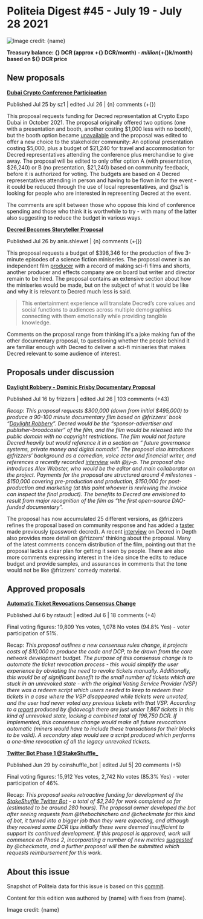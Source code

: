 # Politeia Digest #45 - July 19 - July 28 2021

![Image credit: {name}](img/{path})

**Treasury balance: {} DCR (approx +{} DCR/month) - ${} million (+${}k/month) based on ${} DCR price**

## New proposals

**[Dubai Crypto Conference Participation](https://proposals.decred.org/record/51c4128)**

Published Jul 25 by sz1 | edited Jul 26 | {n} comments (+{})

This proposal requests funding for Decred representation at Crypto Expo Dubai in October 2021. The proposal originally offered two options (one with a presentation and booth, another costing $1,000 less with no booth), but the booth option became [unavailable](https://proposals.decred.org/record/51c4128/comments/6) and the proposal was edited to offer a new choice to the stakeholder community: An optional presentation costing $5,000, plus a budget of $21,240 for travel and accommodation for Decred representatives attending the conference plus merchandise to give away. The proposal will be edited to only offer option A (with presentation, $26,240) or B (no presentation, $21,240) based on community feedback, before it is authorized for voting. The budgets are based on 4 Decred representatives attending in person and having to be flown in for the event - it could be reduced through the use of local representatives, and @sz1 is looking for people who are interested in representing Decred at the event.

The comments are split between those who oppose this kind of conference spending and those who think it is worthwhile to try - with many of the latter also suggesting to reduce the budget in various ways.

**[Decred Becomes Storyteller Proposal](https://proposals.decred.org/record/a3fa55f)**

Published Jul 26 by anis.shlewet | {n} comments (+{})

This proposal requests a budget of $398,346 for the production of five 3-minute episodes of a science fiction miniseries. The proposal owner is an independent film [producer](https://www.imdb.com/name/nm3222266/) with a record of making sci-fi films and shorts, another producer and effects company are on board but writer and director remain to be hired. The proposal contains an extensive section about how the miniseries would be made, but on the subject of what it would be like and why it is relevant to Decred much less is said.

> This entertainment experience will translate Decred’s core values and  social functions to audiences across multiple demographics connecting  with them emotionally while providing tangible knowledge.

Comments on the proposal range from thinking it's a joke making fun of the other documentary proposal, to questioning whether the people behind it are familiar enough with Decred to deliver a sci-fi miniseries that makes Decred relevant to some audience of interest.

## Proposals under discussion

**[Daylight Robbery - Dominic Frisby Documentary Proposal](https://proposals.decred.org/record/ae609f1)**

Published Jul 16 by frizzers | edited Jul 26 | 103 comments (+43)

*Recap: This proposal requests $300,000 (down from initial $495,000) to produce a 90-100 minute documentary film based on @frizzers’ book “[Daylight Robbery](https://www.penguin.co.uk/books/309/309526/daylight-robbery/9780241360842.html)”. Decred would be the “sponsor-advertiser and publisher-broadcaster” of  the film, and the film would be released into the public domain with no  copyright restrictions. The film would not feature Decred heavily but  would reference it in a section on “ future governance systems, private  money and digital nomads”. The proposal also introduces @frizzers’  background as a comedian, voice actor and financial writer, and  references a recently recorded [interview](https://youtu.be/ZCfIM8IHurU) with @jy-p. The proposal also introduces Alex Webster, who would be the editor and main collaborator on the project. Payments for the proposal  are structured around 4 milestones - $150,000 covering pre-production  and production, $150,000 for post-production and marketing (at this  point whoever is reviewing the invoice can inspect the final product).  The benefits to Decred are envisioned to result from major recognition  of the film as “the first open-source DAO-funded documentary”.*

The proposal has now accumulated 25 different versions, as @frizzers refines the proposal based on community response and has added a [taster](https://vimeo.com/579454992) made previously (password: decred). A recent [interview](https://youtu.be/WpMKGsQLxic?t=221) on Decred in Depth also provides more detail on @frizzers' thinking about the proposal. Many of the latest comments concern distribution of the film, pointing out that the proposal lacks a clear plan for getting it seen by people. There are also more comments expressing interest in the idea since the edits to reduce budget and provide samples, and assurances in comments that the tone would not be like @frizzers' comedy material.

## Approved proposals

**[Automatic Ticket Revocations Consensus Change](https://proposals.decred.org/record/e2d7b7d)**

Published Jul 6 by rstaudt | edited Jul 6 | 18 comments (+4)

Final voting figures: 19,809 Yes votes, 1,078 No votes (94.8% Yes) - voter participation of 51%.

Recap: *This proposal outlines a new consensus rules change, it projects costs  of $10,000 to produce the code and DCP, to be drawn from the core  network development budget. The purpose of this consensus change is to  automate the ticket revocation process - this would simplify the user  experience by obviating the need to revoke tickets manually.  Additionally, this would be of significant benefit to the small number  of tickets which are stuck in an unrevoked state - with the original  Voting Service Provider (VSP) there was a redeem script which users  needed to keep to redeem their tickets in a case where the VSP  disappeared while tickets were unvoted, and the user had never voted any previous tickets with that VSP. According to a [report](https://gist.github.com/davecgh/01fd24849a9e9a6d822d6d04eba7075d) produced by @davecgh there are just under 1,867 tickets in this kind of unrevoked state, locking a combined total of 196,750 DCR. If  implemented, this consensus change would make all future revocations  automatic (miners would have to include these transactions for their  blocks to be valid). A secondary step would see a script produced which  performs a one-time revocation of all the legacy unrevoked tickets.*

**[Twitter Bot Phase 1 @StakeShuffle_](https://proposals.decred.org/record/2895755)**

Published Jun 29 by coinshuffle_bot | edited Jul 5| 20 comments (+5)

Final voting figures: 15,912 Yes votes, 2,742 No votes (85.3% Yes) - voter participation of 46%.

Recap: *This proposal seeks retroactive funding for development of the [StakeShuffle Twitter Bot](https://twitter.com/StakeShuffle_) - a total of $2,240 for work completed so far (estimated to be around  280 hours). The proposal owner developed the bot after seeing requests  from @thebochinchero and @checkmate for this kind of bot, it turned into a bigger job than they were expecting, and although they received some  DCR tips initially these were deemed insufficient to support its  continued development. If this proposal is approved, work will commence  on Phase 2, incorporating a number of new metrics [suggested](https://proposals.decred.org/record/2895755/comments/4) by @checkmate, and a further proposal will then be submitted which requests reimbursement for this work.*

## About this issue

Snapshot of Politeia data for this issue is based on this [commit]({link}).

Content for this edition was authored by {name} with fixes from {name}.

Image credit: {name}
